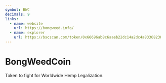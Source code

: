 ```yaml
---
symbol: BWC
decimals: 9
links:
  - name: website
    url: https://bongweed.info/
  - name: explorer
    url: https://bscscan.com/token/0x66696ab8c6aaeb22dc14a2dc4a833682388ea901
---
```


# BongWeedCoin

Token to fight for Worldwide Hemp Legalization.
